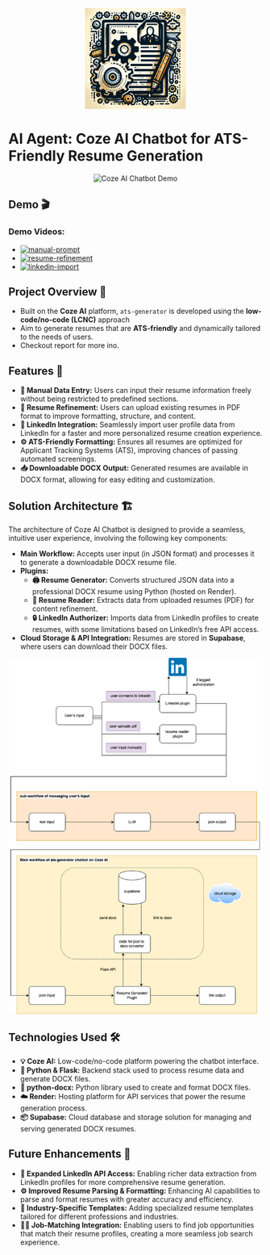 <p align="center">
  <img src="ats-generator.jpeg" alt="Logo" width="200" />
</p>

# AI Agent: Coze AI Chatbot for ATS-Friendly Resume Generation



<p align="center">
  <img src="https://github.com/user-attachments/assets/8f0e10b9-7fe2-4f5e-9da4-a42bde5a7a9b" alt="Coze AI Chatbot Demo" width="800" />
</p>

## Demo 🎬

### Demo Videos:

-  [![manual-prompt](https://img.shields.io/badge/Manual%20Prompt-Watch%20Video-red?style=for-the-badge)](https://youtu.be/3-9s5kqQRYQ?si=WTaqPAAybSa6-U-u) 
-  [![resume-refinement](https://img.shields.io/badge/Resume%20Refinement-Watch%20Video-red?style=for-the-badge)](https://youtu.be/gwf3PMt0sVY?si=DfYucVImqQ1jt2AZ) 
-  [![linkedin-import](https://img.shields.io/badge/LinkedIn%20Import-VWatch%20Video-red?style=for-the-badge)](https://youtu.be/_zysCtnA6aM?si=izBe0BNdR8uv2h9n) 


## Project Overview 🌟

- Built on the **Coze AI** platform, `ats-generator` is developed using the **low-code/no-code (LCNC)** approach
- Aim to generate resumes that are **ATS-friendly** and dynamically tailored to the needs of users.
- Checkout report for more ino.

## Features 🚀

- **📝 Manual Data Entry:** Users can input their resume information freely without being restricted to predefined sections.
- **🔧 Resume Refinement:** Users can upload existing resumes in PDF format to improve formatting, structure, and content.
- **🔗 LinkedIn Integration:** Seamlessly import user profile data from LinkedIn for a faster and more personalized resume creation experience.
- **⚙️ ATS-Friendly Formatting:** Ensures all resumes are optimized for Applicant Tracking Systems (ATS), improving chances of passing automated screenings.
- **📥 Downloadable DOCX Output:** Generated resumes are available in DOCX format, allowing for easy editing and customization.



## Solution Architecture 🏗️

The architecture of Coze AI Chatbot is designed to provide a seamless, intuitive user experience, involving the following key components:

- **Main Workflow:** Accepts user input (in JSON format) and processes it to generate a downloadable DOCX resume file.
- **Plugins:**
  - **🖨️ Resume Generator:** Converts structured JSON data into a professional DOCX resume using Python (hosted on Render).
  - **📄 Resume Reader:** Extracts data from uploaded resumes (PDF) for content refinement.
  - **🔒 LinkedIn Authorizer:** Imports data from LinkedIn profiles to create resumes, with some limitations based on LinkedIn’s free API access.
- **Cloud Storage & API Integration:** Resumes are stored in **Supabase**, where users can download their DOCX files.

![Architecture Diagram](architecture.png)

## Technologies Used 🛠️

- **💡 Coze AI:** Low-code/no-code platform powering the chatbot interface.
- **🐍 Python & Flask:** Backend stack used to process resume data and generate DOCX files.
- **📄 python-docx:** Python library used to create and format DOCX files.
- **☁️ Render:** Hosting platform for API services that power the resume generation process.
- **📦 Supabase:** Cloud database and storage solution for managing and serving generated DOCX resumes.

## Future Enhancements 🔮

- **🔗 Expanded LinkedIn API Access:** Enabling richer data extraction from LinkedIn profiles for more comprehensive resume generation.
- **⚙️ Improved Resume Parsing & Formatting:** Enhancing AI capabilities to parse and format resumes with greater accuracy and efficiency.
- **💼 Industry-Specific Templates:** Adding specialized resume templates tailored for different professions and industries.
- **🧑‍💻 Job-Matching Integration:** Enabling users to find job opportunities that match their resume profiles, creating a more seamless job search experience.
